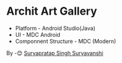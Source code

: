 # Archit Art Gallery
- Platform - Android Studio(Java)
- UI - MDC Android
- Componnent Structure - MDC (Modern)

By -😊 [Suryapratap Singh Suryavanshi](https://github.com/suryapratapsinghsuryavanshi)